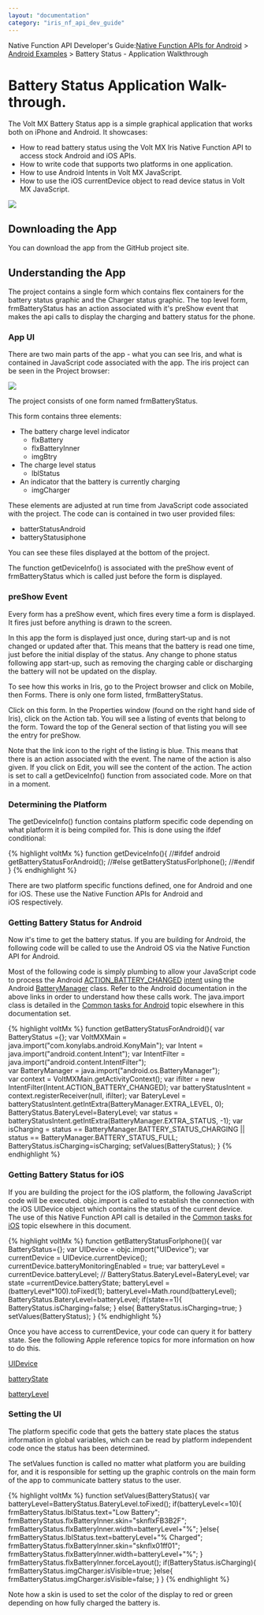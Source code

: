 ```yaml
---
layout: "documentation"
category: "iris_nf_api_dev_guide"
---
```

                           

Native Function API Developer's Guide:[Native Function APIs for Android](native_function_apis_for_android.html) > [Android Examples](android_examples.html) > Battery Status - Application Walkthrough

Battery Status Application Walk-through.
========================================

The Volt MX Battery Status app is a simple graphical application that works both on iPhone and Android. It showcases:

*   How to read battery status using the Volt MX Iris Native Function API to access stock Android and iOS APIs.
*   How to write code that supports two platforms in one application.
*   How to use Android Intents in Volt MX JavaScript.
*   How to use the iOS currentDevice object to read device status in Volt MX JavaScript.

![](resources/images/battery.png)

Downloading the App
-------------------

You can download the app from the GitHub project site.

Understanding the App
---------------------

The project contains a single form which contains flex containers for the battery status graphic and the Charger status graphic. The top level form, frmBatteryStatus has an action associated with it's preShow event that makes the api calls to display the charging and battery status for the phone.

### App UI

There are two main parts of the app - what you can see Iris, and what is contained in JavaScript code associated with the app. The iris project can be seen in the Project browser:

![](resources/images/battery_project_browser.png)

The project consists of one form named frmBatteryStatus.

This form contains three elements:

*   The battery charge level indicator
    *   flxBattery
    *   flxBatteryInner
    *   imgBtry
*   The charge level status
    *   lblStatus
*   An indicator that the battery is currently charging
    *   imgCharger

These elements are adjusted at run time from JavaScript code associated with the project. The code can is contained in two user provided files:

*   batterStatusAndroid
*   batteryStatusiphone

You can see these files displayed at the bottom of the project.

The function getDeviceInfo() is associated with the preShow event of frmBatteryStatus which is called just before the form is displayed.

### preShow Event

Every form has a preShow event, which fires every time a form is displayed. It fires just before anything is drawn to the screen.

In this app the form is displayed just once, during start-up and is not changed or updated after that. This means that the battery is read one time, just before the initial display of the status. Any change to phone status following app start-up, such as removing the charging cable or discharging the battery will not be updated on the display.

To see how this works in Iris, go to the Project browser and click on Mobile, then Forms. There is only one form listed, frmBatteryStatus.

Click on this form. In the Properties window (found on the right hand side of Iris), click on the Action tab. You will see a listing of events that belong to the form. Toward the top of the General section of that listing you will see the entry for preShow.

Note that the link icon to the right of the listing is blue. This means that there is an action associated with the event. The name of the action is also given. If you click on Edit, you will see the content of the action. The action is set to call a getDeviceInfo() function from associated code. More on that in a moment.

### Determining the Platform

The getDeviceInfo() function contains platform specific code depending on what platform it is being compiled for. This is done using the ifdef conditional:

{% highlight voltMx %}            function getDeviceInfo(){
  //#ifdef android
  getBatteryStatusForAndroid();
  //#else
  getBatteryStatusForIphone();
  //#endif
}
{% endhighlight %}

There are two platform specific functions defined, one for Android and one for iOS. These use the Native Function APIs for Android and iOS respectively.

### Getting Battery Status for Android

Now it's time to get the battery status. If you are building for Android, the following code will be called to use the Android OS via the Native Function API for Android.

Most of the following code is simply plumbing to allow your JavaScript code to process the Android [ACTION\_BATTERY\_CHANGED](https://developer.android.com/reference/android/content/Intent.html#ACTION_BATTERY_CHANGED) [intent](https://developer.android.com/reference/android/content/Intent.html) using the Android [BatteryManager](https://developer.android.com/reference/android/os/BatteryManager.html) class. Refer to the Android documentation in the above links in order to understand how these calls work. The java.import class is detailed in the [Common tasks for Android](common_tasks_for_android.html) topic elsewhere in this documentation set.

{% highlight voltMx %}            function getBatteryStatusForAndroid(){
    var BatteryStatus ={};
    var VoltMXMain = java.import("com.konylabs.android.KonyMain");
	var Intent = java.import("android.content.Intent");
	var IntentFilter = java.import("android.content.IntentFilter");    
	var BatteryManager = java.import("android.os.BatteryManager");  
	var context = VoltMXMain.getActivityContext();
	var ifilter = new IntentFilter(Intent.ACTION_BATTERY_CHANGED);
	var batteryStatusIntent = context.registerReceiver(null, ifilter);
	var BateryLevel = batteryStatusIntent.getIntExtra(BatteryManager.EXTRA_LEVEL, 0);
    BatteryStatus.BateryLevel=BateryLevel;
    var status = batteryStatusIntent.getIntExtra(BatteryManager.EXTRA_STATUS, -1);
    var isCharging = status == BatteryManager.BATTERY_STATUS_CHARGING ||
                     status == BatteryManager.BATTERY_STATUS_FULL;
    BatteryStatus.isCharging=isCharging;
    setValues(BatteryStatus);
}
{% endhighlight %}

### Getting Battery Status for iOS

If you are building the project for the iOS platform, the following JavaScript code will be executed. objc.import is called to establish the connection with the iOS UIDevice object which contains the status of the current device. The use of this Native Function API call is detailed in the [Common tasks for iOS](common_tasks_for_ios.html) topic elsewhere in this document.

{% highlight voltMx %}            function getBatteryStatusForIphone(){ 
    var BatteryStatus={};
    var UIDevice = objc.import("UIDevice");
    var currentDevice = UIDevice.currentDevice();
    currentDevice.batteryMonitoringEnabled = true;
	var batteryLevel = currentDevice.batteryLevel;
   // BatteryStatus.BateryLevel=BateryLevel;
   var state =currentDevice.batteryState;
   batteryLevel = (batteryLevel*100).toFixed(1);
   batteryLevel=Math.round(batteryLevel);
    BatteryStatus.BateryLevel=batteryLevel;
  if(state==1){
    BatteryStatus.isCharging=false;
  }  else{
    BatteryStatus.isCharging=true;
  }
  setValues(BatteryStatus);
}
{% endhighlight %}

Once you have access to currentDevice, your code can query it for battery state. See the following Apple reference topics for more information on how to do this.

[UIDevice](common_tasks_for_ios.html#https://developer.apple.com/reference/uikit/uidevice?language=objc)

[batteryState](https://developer.apple.com/reference/uikit/uidevice/1620051-batterystate?language=objc)

[batteryLevel](https://developer.apple.com/reference/uikit/uidevice/1620042-batterylevel)

### Setting the UI

The platform specific code that gets the battery state places the status information in global variables, which can be read by platform independent code once the status has been determined.

The setValues function is called no matter what platform you are building for, and it is responsible for setting up the graphic controls on the main form of the app to communicate battery status to the user.

{% highlight voltMx %}            function setValues(BatteryStatus){
  var batteryLevel=BatteryStatus.BateryLevel.toFixed();
  if(batteryLevel<=10){
    frmBatteryStatus.lblStatus.text="Low Battery";
    frmBatteryStatus.flxBatteryInner.skin="sknflxFB3B2F";
    frmBatteryStatus.flxBatteryInner.width=batteryLevel+"%";
  }else{
    frmBatteryStatus.lblStatus.text=batteryLevel+"% Charged";
    frmBatteryStatus.flxBatteryInner.skin="sknflx01ff01";
    frmBatteryStatus.flxBatteryInner.width=batteryLevel+"%";
  }
  frmBatteryStatus.flxBatteryInner.forceLayout();
  if(BatteryStatus.isCharging){
    frmBatteryStatus.imgCharger.isVisible=true;
  }else{
     frmBatteryStatus.imgCharger.isVisible=false;
  }
}
{% endhighlight %}

Note how a skin is used to set the color of the display to red or green depending on how fully charged the battery is.

